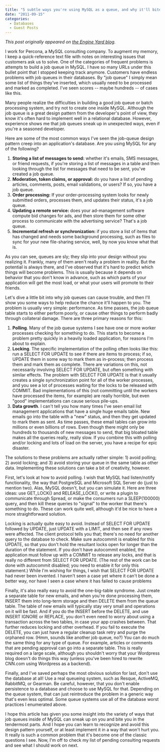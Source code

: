 ```yaml
---
title: "5 subtle ways you're using MySQL as a queue, and why it'll bite you"
date: "2011-09-15"
categories:
  - Databases
  - Guest Posts
---
```


*This post originally appeared on [the Engine Yard blog](https://blog.engineyard.com/2011/5-subtle-ways-youre-using-mysql-as-a-queue-and-why-itll-bite-you/).*

I work for Percona, a MySQL consulting company. To augment my memory, I keep a quick-reference text file with notes on interesting issues that customers ask us to solve. One of the categories of frequent problems is attempts to build a job queue in MySQL. I have so many URLs under this bullet point that I stopped keeping track anymore. Customers have endless problems with job queues in their databases. By "job queue" I simply mean some list of things they've inserted, which usually need to be processed and marked as completed. I've seen scores -- maybe hundreds -- of cases like this.

Many people realize the difficulties in building a good job queue or batch processing system, and try not to create one inside MySQL. Although the job queue is a great design pattern from the developer's point of view, they know it's often hard to implement well in a relational database. However, experience shows me that job queues sneak up in unexpected ways, even if you're a seasoned developer.

Here are some of the most common ways I've seen the job-queue design pattern creep into an application's database. Are you using MySQL for any of the following?

1.   **Storing a list of messages to send:** whether it's emails, SMS messages, or friend requests, if you're storing a list of messages in a table and then looking through the list for messages that need to be sent, you've created a job queue.
1.   **Moderation, token claims, or approval:** do you have a list of pending articles, comments, posts, email validations, or users? If so, you have a job queue.
1.   **Order processing:** If your order-processing system looks for newly submitted orders, processes them, and updates their status, it's a job queue.
1.   **Updating a remote service:** does your ad-management software compute bid changes for ads, and then store them for some other process to communicate with the advertising service? That's a job queue.
1.   **Incremental refresh or synchronization:** if you store a list of items that has changed and needs some background processing, such as files to sync for your new file-sharing service, well, by now you know what that is.

As you can see, queues are sly; they slip into your design without you realizing it. Frankly, many of them aren't really a problem in reality. But the potential is always there, and I've observed that it's hard to predict which things will become problems. This is usually because it depends on behavior that you don't know in advance, such as which parts of your application will get the most load, or what your users will promote to their friends.

Let's dive a little bit into why job queues can cause trouble, and then I'll show you some ways to help reduce the chance it'll happen to you. The problem is usually very simple: performance. As time passes, the job queue table starts to either perform poorly, or cause other things to perform badly through collateral damage. There are three primary reasons for this:

1.   **Polling**. Many of the job queue systems I see have one or more worker processes checking for something to do. This starts to become a problem pretty quickly in a heavily loaded application, for reasons I'm about to explain.
1.   **Locking**. The specific implementation of the polling often looks like this: run a SELECT FOR UPDATE to see if there are items to process; if so, UPDATE them in some way to mark them as in-process; then process them and mark them as complete. There are variations on this, not necessarily involving SELECT FOR UPDATE, but often something with similar effects. The problem with SELECT FOR UPDATE is that it usually creates a single synchronization point for all of the worker processes, and you see a lot of processes waiting for the locks to be released with COMMIT. Bad implementations of this (not committing until the workers have processed the items, for example) are really horrible, but even "good" implementations can cause serious pile-ups.
1.   **Data growth**. I can't tell you how many times I've seen email list management applications that have a single huge emails table. New emails go into the table with a "new" status, and then they get updated to mark them as sent. As time passes, these email tables can grow into millions or even billions of rows. Even though there might only be hundreds to thousands of new messages to send, that big bloated table makes all the queries really, really slow. If you combine this with polling and/or locking and lots of load on the server, you have a recipe for epic disaster.

The solutions to these problems are actually rather simple: 1) avoid polling; 2) avoid locking; and 3) avoid storing your queue in the same table as other data. Implementing these solutions can take a bit of creativity, however.

First, let's look at how to avoid polling. I wish that MySQL had listen/notify functionality, the way that PostgreSQL and Microsoft SQL Server do (just to mention two). Alas, MySQL doesn't, but you can simulate it. Here are three ideas: use GET_LOCK() and RELEASE_LOCK(), or write a plugin to communicate through Spread, or make the consumers run a SLEEP(100000) query, and then kill these queries to "signal" to the worker that there's something to do. These can work quite well, although it'd be nice to have a more straightforward solution.

Locking is actually quite easy to avoid. Instead of SELECT FOR UPDATE followed by UPDATE, just UPDATE with a LIMIT, and then see if any rows were affected. The client protocol tells you that; there's no need for another query to the database to check. Make sure autocommit is enabled for this UPDATE, so that you don't hold the resultant locks open for longer than the duration of the statement. If you don't have autocommit enabled, the application must follow up with a COMMIT to release any locks, and that is really no different from SELECT FOR UPDATE. (The rest of the work can be done with autocommit disabled; you need to enable it for only this statement.) While I'm wishing for things, I wish that SELECT FOR UPDATE had never been invented. I haven't seen a case yet where it can't be done a better way, nor have I seen a case where it has failed to cause problems

Finally, it's also really easy to avoid the one-big-table syndrome. Just create a separate table for new emails, and when you're done processing them, INSERT them into long-term storage and then DELETE them from the queue table. The table of new emails will typically stay very small and operations on it will be fast. And if you do the INSERT before the DELETE, and use INSERT IGNORE or REPLACE, you don't even need to worry about using a transaction across the two tables, in case your app crashes between. That further reduces locking and other overhead. If you fail to execute the DELETE, you can just have a regular cleanup task retry and purge the orphaned row. (Hmm, sounds like another job queue, no?) You can do much the same thing for any type of queue. For example, articles or comments that are pending approval can go into a separate table. This is really required on a large scale, although you shouldn't worry that your Wordpress blog doesn't do things this way (unless you've been hired to rewrite CNN.com using Wordpress as a backend).

Finally, and I've saved perhaps the most obvious solution for last, don't use the database at all! Use a real queueing system, such as Resque, ActiveMQ, RabbitMQ, or Gearman. Be careful, however, that you don't enable persistence to a database and choose to use MySQL for that. Depending on the queue system, that can just reintroduce the problem in a generic way that's even less optimal. Some queue systems use all of the database worst practices I enumerated above.

I hope this article has given you some insight into the variety of ways that job queues inside of MySQL can sneak up on you and bite you in the tendermost parts. And I hope you can learn to recognize and avoid this design pattern yourself, or at least implement it in a way that won't hurt you. It really is such a common problem that it's become one of the classic questions I see. Now, I'm off to check my list of pending consulting requests and see what I should work on next.


